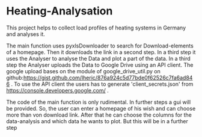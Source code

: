 # Heating-Analysation
This project helps to collect load profiles of heating systems in Germany and analyses it. 


The main function uses pyxlsDownloader to search for Download-elements of a homepage. 
Then it downloads the link in a second step.
In a third step it uses the Analyser to analyse the Data and plot a part of the data.
In a third step the Analyser uploads the Data to Google Drive using an API client. The google upload bases on the module of
google_drive_util.py on github:https://gist.github.com/lheric/876a924c5d77bde0f62526c7fa6ad846 .
To use the API client the users has to generate 'client_secrets.json' from https://console.developers.google.com/ . 

The code of the main function is only rudimental. In further steps a gui will be provided. 
So, the user can enter a homepage of his wish and can choose more than von download link.
After that he can choose the columns for the data-analysis and which data he wants to plot.
But this will be in a further step

